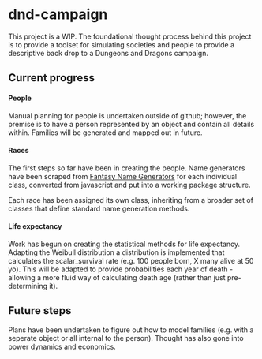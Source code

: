 # dnd-campaign

This project is a WIP. The foundational thought process behind this project is to provide a toolset for simulating societies and people to provide a descriptive back drop to a Dungeons and Dragons campaign.

## Current progress


#### People

Manual planning for people is undertaken outside of github; however, the premise is to have a person represented by an object and contain all details within. Families will be generated and mapped out in future.

#### Races

The first steps so far have been in creating the people. Name generators have been scraped from [Fantasy Name Generators](http://fantasynamegenerators.com) for each individual class, converted from javascript and put into a working package structure.

Each race has been assigned its own class, inheriting from a broader set of classes that define standard name generation methods.

#### Life expectancy

Work has begun on creating the statistical methods for life expectancy. Adapting the Weibull distribution a distribution is implemented that calculates the scalar_survival rate (e.g. 100 people born, X many alive at 50 yo). This will be adapted to provide probabilities each year of death - allowing a more fluid way of calculating death age (rather than just pre-determining it).


## Future steps

Plans have been undertaken to figure out how to model families (e.g. with a seperate object or all internal to the person). Thought has also gone into power dynamics and economics.
